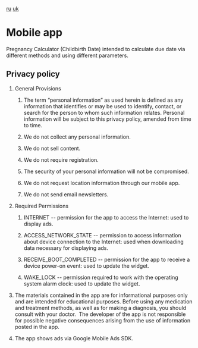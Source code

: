 [ru](ru.html) [uk](uk.html)

# Mobile app

Pregnancy Calculator (Childbirth Date) intended to calculate due date via different methods and using different parameters.

## Privacy policy

1. General Provisions

    1. The term “personal information” as used herein is defined as any information that identifies or may be used to identify, contact,
 or search for the person to whom such information relates. Personal information will be subject to this privacy policy, amended from time to time.

    1. We do not collect any personal information.

    1. We do not sell content.

    1. We do not require registration.

    1. The security of your personal information will not be compromised.

    1. We do not request location information through our mobile app.

    1. We do not send email newsletters.

2. Required Permissions

    1. INTERNET -- permission for the app to access the Internet: used to display ads.

    1. ACCESS_NETWORK_STATE -- permission to access information about device connection to the Internet:
 used when downloading data necessary for displaying ads.

    1. RECEIVE_BOOT_COMPLETED -- permission for the app to receive a device power-on event: used to update the widget.

    1. WAKE_LOCK -- permission required to work with the operating system alarm clock: used to update the widget.

3. The materials contained in the app are for informational purposes only and are intended for educational purposes.
 Before using any medication and treatment methods, as well as for making a diagnosis, you should consult with your doctor.
 The developer of the app is not responsible for possible negative consequences arising from the use of information posted in the app.

4. The app shows ads via Google Mobile Ads SDK.
